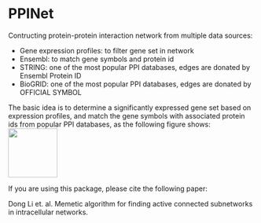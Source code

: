 # PPINet
Contructing protein-protein interaction network from multiple data sources:
- Gene expression profiles: to filter gene set in network
- Ensembl: to match gene symbols and protein id
- STRING: one of the most popular PPI databases, edges are donated by Ensembl Protein ID
- BioGRID: one of the most popular PPI databases, edges are donated by OFFICIAL SYMBOL

The basic idea is to determine a significantly expressed gene set based on expression profiles, and match the gene symbols with associated protein ids from popular PPI databases, as the following figure shows:
<img src="https://github.com/fairmiracle/PPINet/blob/master/preprocess.png" width="100">

If you are using this package, please cite the following paper:

Dong Li et. al. Memetic algorithm for finding active connected subnetworks in intracellular networks.
